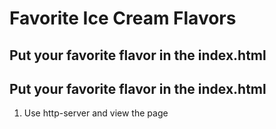 # Favorite Ice Cream Flavors

## Put your favorite flavor in the index.html

## Put your favorite flavor in the index.html

1. Use http-server and view the page
